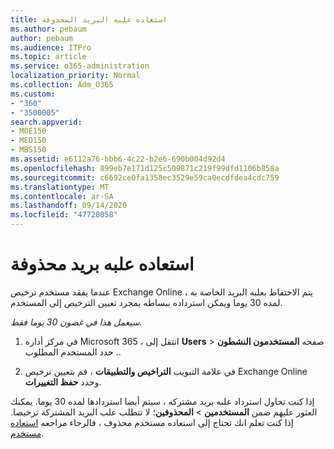 ```yaml
---
title: استعاده علبه البريد المحذوفة
ms.author: pebaum
author: pebaum
ms.audience: ITPro
ms.topic: article
ms.service: o365-administration
localization_priority: Normal
ms.collection: Adm_O365
ms.custom:
- "360"
- "3500005"
search.appverid:
- MOE150
- MED150
- MBS150
ms.assetid: e6112a76-bbb6-4c22-b2e6-690b004d92d4
ms.openlocfilehash: 899eb7e171d125c509871c219f99dfd1106b858a
ms.sourcegitcommit: c6692ce0fa1358ec3529e59ca0ecdfdea4cdc759
ms.translationtype: MT
ms.contentlocale: ar-SA
ms.lasthandoff: 09/14/2020
ms.locfileid: "47728058"
---
```

# <a name="restore-a-deleted-mailbox"></a>استعاده علبه بريد محذوفة

عندما يفقد مستخدم ترخيص Exchange Online ، يتم الاحتفاظ بعلبه البريد الخاصة به لمده 30 يوما ويمكن استرداده ببساطه بمجرد تعيين الترخيص إلى المستخدم.
  
 *سيعمل هذا في غضون 30 يوما فقط.*  
  
1. في مركز أداره Microsoft 365 ، انتقل إلى **Users** \> صفحه **المستخدمون النشطون** . حدد المستخدم المطلوب.

2. في علامة التبويب **التراخيص والتطبيقات** ، قم بتعيين ترخيص Exchange Online وحدد **حفظ التغييرات**.

إذا كنت تحاول استرداد علبه بريد مشتركه ، سيتم أيضا استردادها لمده 30 يوما. يمكنك العثور عليهم ضمن **المستخدمين** \> **المحذوفين**؛ لا تتطلب علب البريد المشتركة ترخيصا. إذا كنت تعلم انك تحتاج إلى استعاده مستخدم محذوف ، فالرجاء مراجعه [استعاده مستخدم](https://docs.microsoft.com/microsoft-365/admin/add-users/restore-user).
  